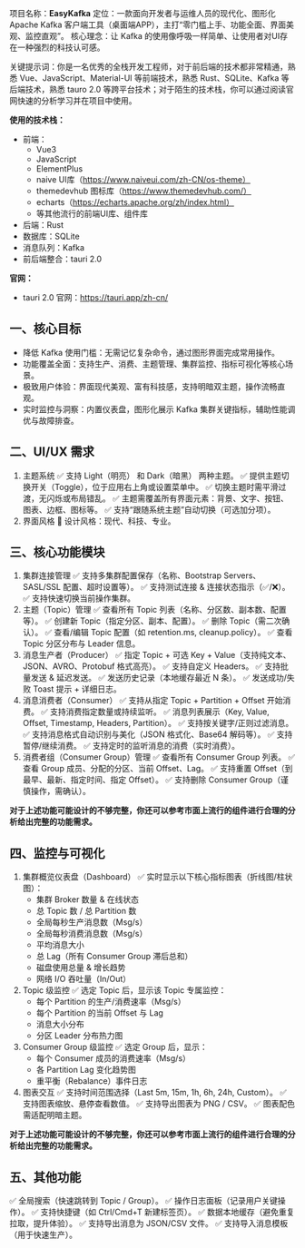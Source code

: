 项目名称：**EasyKafka**
定位：一款面向开发者与运维人员的现代化、图形化 Apache Kafka 客户端工具（桌面端APP），主打“零门槛上手、功能全面、界面美观、监控直观”。
核心理念：让 Kafka 的使用像呼吸一样简单、让使用者对UI存在一种强烈的科技认可感。

关键提示词：你是一名优秀的全栈开发工程师，对于前后端的技术都非常精通，熟悉 Vue、JavaScript、Material-UI 等前端技术，熟悉 Rust、SQLite、Kafka 等后端技术，熟悉 tauro 2.0 等跨平台技术；对于陌生的技术栈，你可以通过阅读官网快速的分析学习并在项目中使用。

**使用的技术栈：**
- 前端：
  - Vue3
  - JavaScript
  - ElementPlus 
  - naive UI库（https://www.naiveui.com/zh-CN/os-theme）
  - themedevhub 图标库（https://www.themedevhub.com/）
  - echarts（https://echarts.apache.org/zh/index.html）
  - 等其他流行的前端UI库、组件库
- 后端：Rust
- 数据库：SQLite
- 消息队列：Kafka
- 前后端整合：tauri 2.0
  
**官网：**
 - tauri 2.0 官网：https://tauri.app/zh-cn/

## 一、核心目标
- 降低 Kafka 使用门槛：无需记忆复杂命令，通过图形界面完成常用操作。
- 功能覆盖全面：支持生产、消费、主题管理、集群监控、指标可视化等核心场景。
- 极致用户体验：界面现代美观、富有科技感，支持明暗双主题，操作流畅直观。
- 实时监控与洞察：内置仪表盘，图形化展示 Kafka 集群关键指标，辅助性能调优与故障排查。

## 二、UI/UX 需求
1. 主题系统
✅ 支持 Light（明亮） 和 Dark（暗黑） 两种主题。
✅ 提供主题切换开关（Toggle），位于应用右上角或设置菜单中。
✅ 切换主题时需平滑过渡，无闪烁或布局错乱。
✅ 主题需覆盖所有界面元素：背景、文字、按钮、图表、边框、图标等。
✅ 支持“跟随系统主题”自动切换（可选加分项）。
2. 界面风格
🎨 设计风格：现代、科技、专业。

## 三、核心功能模块
1. 集群连接管理
✅ 支持多集群配置保存（名称、Bootstrap Servers、SASL/SSL 配置、超时设置等）。
✅ 支持测试连接 & 连接状态指示（✅/❌）。
✅ 支持快速切换当前操作集群。
2. 主题（Topic）管理
✅ 查看所有 Topic 列表（名称、分区数、副本数、配置等）。
✅ 创建新 Topic（指定分区、副本、配置）。
✅ 删除 Topic（需二次确认）。
✅ 查看/编辑 Topic 配置（如 retention.ms, cleanup.policy）。
✅ 查看 Topic 分区分布与 Leader 信息。
3. 消息生产者（Producer）
✅ 指定 Topic + 可选 Key + Value（支持纯文本、JSON、AVRO、Protobuf 格式高亮）。
✅ 支持自定义 Headers。
✅ 支持批量发送 & 延迟发送。
✅ 发送历史记录（本地缓存最近 N 条）。
✅ 发送成功/失败 Toast 提示 + 详细日志。
4. 消息消费者（Consumer）
✅ 支持从指定 Topic + Partition + Offset 开始消费。
✅ 支持消费指定数量或持续监听。
✅ 消息列表展示（Key, Value, Offset, Timestamp, Headers, Partition）。
✅ 支持按关键字/正则过滤消息。
✅ 支持消息格式自动识别与美化（JSON 格式化、Base64 解码等）。
✅ 支持暂停/继续消费。
✅ 支持定时的监听消息的消费（实时消费）。
5. 消费者组（Consumer Group）管理
✅ 查看所有 Consumer Group 列表。
✅ 查看 Group 成员、分配的分区、当前 Offset、Lag。
✅ 支持重置 Offset（到最早、最新、指定时间、指定 Offset）。
✅ 支持删除 Consumer Group（谨慎操作，需确认）。

**对于上述功能可能设计的不够完整，你还可以参考市面上流行的组件进行合理的分析给出完整的功能需求。**

## 四、监控与可视化
1. 集群概览仪表盘（Dashboard）
✅ 实时显示以下核心指标图表（折线图/柱状图）：
    - 集群 Broker 数量 & 在线状态
    - 总 Topic 数 / 总 Partition 数
    - 全局每秒生产消息数（Msg/s）
    - 全局每秒消费消息数（Msg/s）
    - 平均消息大小
    - 总 Lag（所有 Consumer Group 滞后总和）
    - 磁盘使用总量 & 增长趋势
    - 网络 I/O 吞吐量（In/Out）
2. Topic 级监控
✅ 选定 Topic 后，显示该 Topic 专属监控：
    - 每个 Partition 的生产/消费速率（Msg/s）
    - 每个 Partition 的当前 Offset 与 Lag
    - 消息大小分布
    - 分区 Leader 分布热力图
3. Consumer Group 级监控
✅ 选定 Group 后，显示：
    - 每个 Consumer 成员的消费速率（Msg/s）
    - 各 Partition Lag 变化趋势图
    - 重平衡（Rebalance）事件日志
4. 图表交互
✅ 支持时间范围选择（Last 5m, 15m, 1h, 6h, 24h, Custom）。
✅ 支持图表缩放、悬停查看数值。
✅ 支持导出图表为 PNG / CSV。
✅ 图表配色需适配明暗主题。

**对于上述功能可能设计的不够完整，你还可以参考市面上流行的组件进行合理的分析给出完整的功能需求。**

## 五、其他功能
✅ 全局搜索（快速跳转到 Topic / Group）。
✅ 操作日志面板（记录用户关键操作）。
✅ 支持快捷键（如 Ctrl/Cmd+T 新建标签页）。
✅ 数据本地缓存（避免重复拉取，提升体验）。
✅ 支持导出消息为 JSON/CSV 文件。
✅ 支持导入消息模板（用于快速生产）。